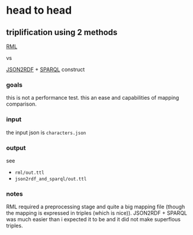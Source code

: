 # head to head

## triplification using 2 methods

[RML](https://rml.io/)

vs

[JSON2RDF](https://github.com/AtomGraph/JSON2RDF) + [SPARQL](https://en.wikipedia.org/wiki/SPARQL) construct

### goals
this is not a performance test. this an ease and capabilities of mapping comparison.


### input
the input json is `characters.json`

### output
see 
- `rml/out.ttl`
- `json2rdf_and_sparql/out.ttl`

### notes
RML required a preprocessing stage and quite a big mapping file (though the mapping is expressed in triples (which is nice)).
JSON2RDF + SPARQL was much easier than i expected it to be and it did not make superflous triples.


